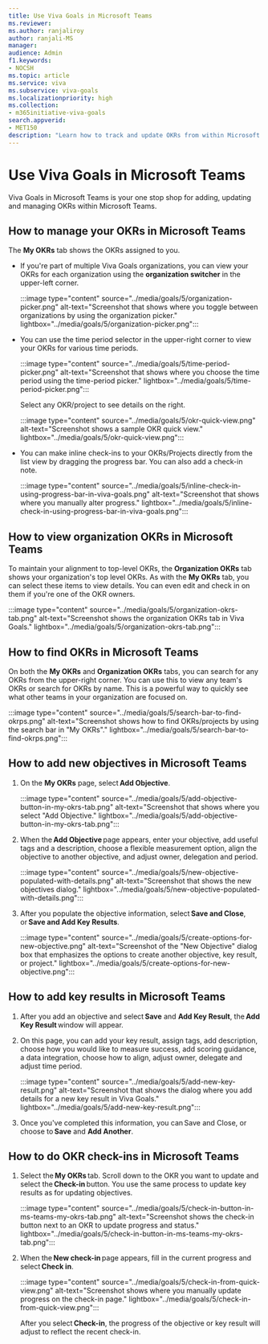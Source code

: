 ```yaml
---
title: Use Viva Goals in Microsoft Teams
ms.reviewer: 
ms.author: ranjaliroy
author: ranjali-MS
manager: 
audience: Admin
f1.keywords:
- NOCSH
ms.topic: article
ms.service: viva
ms.subservice: viva-goals
ms.localizationpriority: high
ms.collection:  
- m365initiative-viva-goals  
search.appverid:
- MET150
description: "Learn how to track and update OKRs from within Microsoft Teams"
---
```


# Use Viva Goals in Microsoft Teams

Viva Goals in Microsoft Teams is your one stop shop for adding, updating and managing OKRs within Microsoft Teams. 

<h2 id="manage-okrs-in-teams">How to manage your OKRs in Microsoft Teams</h2>

The **My OKRs** tab shows the OKRs assigned to you. 

- If you're part of multiple Viva Goals organizations, you can view your OKRs for each organization using the **organization switcher** in the upper-left corner.

   :::image type="content" source="../media/goals/5/organization-picker.png" alt-text="Screenshot that shows where you  toggle between organizations by using the organization picker." lightbox="../media/goals/5/organization-picker.png":::

- You can use the time period selector in the upper-right corner to view your OKRs for various time periods. 

   :::image type="content" source="../media/goals/5/time-period-picker.png" alt-text="Screenshot that shows where you choose the time period using the time-period picker." lightbox="../media/goals/5/time-period-picker.png":::

   Select any OKR/project to see details on the right.  
 
   :::image type="content" source="../media/goals/5/okr-quick-view.png" alt-text="Screenshot  shows a sample OKR quick view." lightbox="../media/goals/5/okr-quick-view.png":::

- You can make inline check-ins to your OKRs/Projects directly from the list view by dragging the progress bar. You can also add a check-in note. 

    :::image type="content" source="../media/goals/5/inline-check-in-using-progress-bar-in-viva-goals.png" alt-text="Screenshot that shows where you manually alter progress." lightbox="../media/goals/5/inline-check-in-using-progress-bar-in-viva-goals.png":::
         
<h2 id="view-org-okrs-in-teams">How to view organization OKRs in Microsoft Teams</h2>
         
To maintain your alignment to top-level OKRs, the **Organization OKRs** tab shows your organization's top level OKRs. As with the **My OKRs** tab, you can select these items to view details. You can even edit and check in on them if you're one of the OKR owners. 

:::image type="content" source="../media/goals/5/organization-okrs-tab.png" alt-text="Screenshot shows the organization OKRs tab in Viva Goals." lightbox="../media/goals/5/organization-okrs-tab.png":::
         
<h2 id="find-okrs-in-teams">How to find OKRs in Microsoft Teams</h2>

On both the **My OKRs** and **Organization OKRs** tabs, you can search for any OKRs from the upper-right corner. You can use this to view any team's OKRs or search for OKRs by name. This is a powerful way to quickly see what other teams in your organization are focused on. 

:::image type="content" source="../media/goals/5/search-bar-to-find-okrps.png" alt-text="Screenshot shows how to find OKRs/projects by using the search bar in "My OKRs"." lightbox="../media/goals/5/search-bar-to-find-okrps.png":::

<h2 id="add-objective-in-teams">How to add new objectives in Microsoft Teams</h2>

1. On the **My OKRs** page, select **Add Objective**. 

     :::image type="content" source="../media/goals/5/add-objective-button-in-my-okrs-tab.png" alt-text="Screenshot that shows where you select "Add Objective." lightbox="../media/goals/5/add-objective-button-in-my-okrs-tab.png":::
         
2. When the **Add Objective** page appears, enter your objective, add useful tags and a description, choose a flexible measurement option, align the objective to another objective, and adjust owner, delegation and period. 

     :::image type="content" source="../media/goals/5/new-objective-populated-with-details.png" alt-text="Screenshot that shows the new objectives dialog." lightbox="../media/goals/5/new-objective-populated-with-details.png":::
         
3. After you populate the objective information, select **Save and Close**, or **Save and Add Key Results**. 

     :::image type="content" source="../media/goals/5/create-options-for-new-objective.png" alt-text="Screenshot of the "New Objective" dialog box that emphasizes the options to create another objective, key result, or project." lightbox="../media/goals/5/create-options-for-new-objective.png":::
         
<h2 id="add-krs-in-teams">How to add key results in Microsoft Teams</h2>

1. After you add an objective and select **Save** and **Add Key Result**, the **Add Key Result** window will appear. 
2. On this page, you can add your key result, assign tags, add description, choose how you would like to measure success, add scoring guidance, a data integration, choose how to align, adjust owner, delegate and adjust time period. 

   :::image type="content" source="../media/goals/5/add-new-key-result.png" alt-text="Screenshot that shows the dialog where you add details for a new key result in Viva Goals." lightbox="../media/goals/5/add-new-key-result.png":::

3. Once you've completed this information, you can Save and Close, or choose to **Save** and **Add Another**. 

<h2 id="check-ins-in-teams">How to do OKR check-ins in Microsoft Teams</h2>

1. Select the **My OKRs** tab. Scroll down to the OKR you want to update and select the **Check-in** button. You use the same process to update key results as for updating objectives.

   :::image type="content" source="../media/goals/5/check-in-button-in-ms-teams-my-okrs-tab.png" alt-text="Screenshot shows the check-in button next to an OKR to update progress and status." lightbox="../media/goals/5/check-in-button-in-ms-teams-my-okrs-tab.png":::
         
2. When the **New check-in** page appears, fill in the current progress and select **Check in**. 

   :::image type="content" source="../media/goals/5/check-in-from-quick-view.png" alt-text="Screenshot shows where you manually update progress on the check-in page." lightbox="../media/goals/5/check-in-from-quick-view.png":::

   After you select **Check-in**, the progress of the objective or key result will adjust to reflect the recent check-in. 

